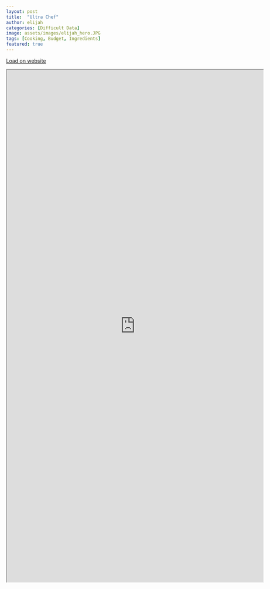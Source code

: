 ```yaml
---
layout: post
title:  "Ultra Chef"
author: elijah
categories: [Difficult Data]
image: assets/images/elijah_hero.JPG
tags: [Cooking, Budget, Ingredients]
featured: true
---
```




<a href="https://elbo9027.wixsite.com/ultrachef" target="__blank"> Load on website</a>


<iframe src="https://elbo9027.wixsite.com/ultrachef" width="700px" height="1400px" title="embedding from site"></iframe>





